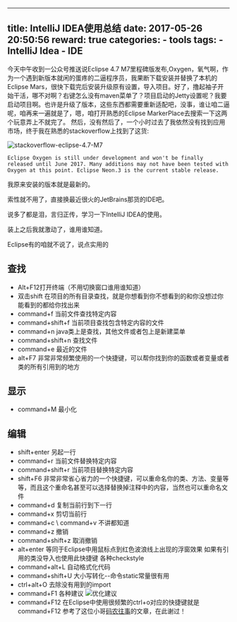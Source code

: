 
---
title: IntelliJ IDEA使用总结
date: 2017-05-26 20:50:56
reward: true
categories:
    - tools
tags:
    - IntelliJ Idea
    - IDE
---

今天中午收到一公众号推送说Eclipse 4.7 M7里程碑版发布,Oxygen，氧气啊，作为一个遇到新版本就闲的蛋疼的二逼程序员，我果断下载安装并替换了本机的Eclipse Mars，很快下载完后安装升级原有设置，导入项目。好了，撸起袖子开始干活，哪不对啊？右键怎么没有maven菜单了？项目启动的Jetty设置呢？我要启动项目啊。也许是升级了版本，这些东西都需要重新适配吧，没事，谁让咱二逼呢，咱再来一遍就是了，嗯，咱打开熟悉的Eclipse MarkerPlace去搜索一下这两个玩意弄上不就完了。
  然后，没有然后了，一个小时过去了我依然没有找到应用市场，终于我在熟悉的stackoverflow上找到了这货:
  <!--more-->
  ![stackoverflow-eclipse-4.7-M7](http://oqcey66z7.bkt.clouddn.com/public/images/eclipse-Oxygen-m7.png)

```
Eclipse Oxygen is still under development and won't be finally released until June 2017. Many additions may not have been tested with Oxygen at this point. Eclipse Neon.3 is the current stable release. 
```
我原来安装的版本就是最新的。

索性就不用了，直接换最近很火的JetBrains那货的IDE吧。

说多了都是泪，言归正传，学习一下IntelliJ IDEA的使用。

装上之后我就激动了，谁用谁知道。

Eclipse有的咱就不说了，说点实用的

## 查找
* Alt+F12打开终端（不用切换窗口谁用谁知道）
* 双击shift 
    在项目的所有目录查找，就是你想看到你不想看到的和你没想过你能看到的都给你找出来
* command+f 
    当前文件查找特定内容
* command+shift+f
    当前项目查找包含特定内容的文件
* command+n 
    java类上是查找，其他文件或者包上是新建菜单
* command+shift+n
    查找文件
* command+e 
    最近的文件
* alt+F7
    非常非常频繁使用的一个快捷键，可以帮你找到你的函数或者变量或者类的所有引用到的地方
## 显示
* command+M
    最小化

## 编辑
* shift+enter
    另起一行
* command+r
    当前文件替换特定内容
* command+shift+r
    当前项目替换特定内容
* shift+F6
    非常非常省心省力的一个快捷键，可以重命名你的类、方法、变量等等，而且这个重命名甚至可以选择替换掉注释中的内容，当然也可以重命名文件
* command+d
    复制当前行到下一行
* command+x
    剪切当前行
* command+c \ command+v 
    不讲都知道
* command+z
    撤销
* command+shift+z
    取消撤销
* alt+enter
    等同于Eclipse中用鼠标点到红色波浪线上出现的浮窗效果
    如果有引用的类没导入也使用此快捷键
    各种checkstyle
* command+alt+L
    自动格式化代码
* command+shift+U
  大小写转化--命令static常量很有用 
* ctrl+alt+O
    去除没有用到的import
* command+F1
    各种建议
    ![优化建议](http://oqcey66z7.bkt.clouddn.com/public/images/%E4%BC%98%E5%8C%96%E5%BB%BA%E8%AE%AE.png)
* command+F12
    在Eclipse中使用很频繁的ctrl+o对应的快捷键就是command+F12
参考了这位小哥[码农往事](http://www.blogjava.net/rockblue1988/archive/2014/10/24/418994.html)的文章，在此谢过！

